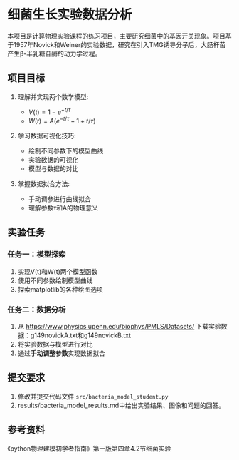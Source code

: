# 细菌生长实验数据分析

本项目是计算物理实验课程的练习项目，主要研究细菌中的基因开关现象。项目基于1957年Novick和Weiner的实验数据，研究在引入TMG诱导分子后，大肠杆菌产生β-半乳糖苷酶的动力学过程。

## 项目目标

1. 理解并实现两个数学模型:
   - $V(t) = 1 - e^{-t/τ}$
   - $W(t) = A(e^{-t/τ} - 1 + t/τ)$

2. 学习数据可视化技巧:
   - 绘制不同参数下的模型曲线
   - 实验数据的可视化
   - 模型与数据的对比

3. 掌握数据拟合方法:
   - 手动调参进行曲线拟合
   - 理解参数τ和A的物理意义


## 实验任务
### 任务一：模型探索
1. 实现V(t)和W(t)两个模型函数
2. 使用不同参数绘制模型曲线
3. 探索matplotlib的各种绘图选项
### 任务二：数据分析
1. 从 https://www.physics.upenn.edu/biophys/PMLS/Datasets/ 下载实验数据：g149novickA.txt和g149novickB.txt
2. 将实验数据与模型进行对比
3. 通过**手动调整参数**实现数据拟合

## 提交要求
1. 修改并提交代码文件 `src/bacteria_model_student.py`
2. results/bacteria_model_results.md中给出实验结果、图像和问题的回答。

## 参考资料
《python物理建模初学者指南》第一版第四章4.2节细菌实验


